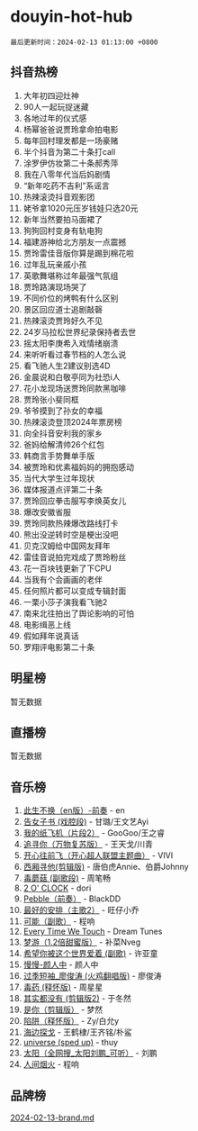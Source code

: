 # douyin-hot-hub

`最后更新时间：2024-02-13 01:13:00 +0800`

## 抖音热榜

1. 大年初四迎灶神
1. 90人一起玩捉迷藏
1. 各地过年的仪式感
1. 杨幂爸爸说贾玲拿命拍电影
1. 每年回村理发都是一场豪赌
1. 半个抖音为第二十条打call
1. 涂罗伊仿妆第二十条郝秀萍
1. 我在八零年代当后妈剧情
1. “新年吃药不吉利”系谣言
1. 热辣滚烫抖音观影团
1. 姥爷拿1020元压岁钱娃只选20元
1. 新年当然要拍马面裙了
1. 狗狗回村变身有轨电狗
1. 福建游神给北方朋友一点震撼
1. 贾玲雷佳音版你算是踢到棉花啦
1. 过年乱玩亲戚小孩
1. 英歌舞堪称过年最强气氛组
1. 贾玲路演现场哭了
1. 不同价位的烤鸭有什么区别
1. 景区回应道士追剧敲磬
1. 热辣滚烫贾玲好久不见
1. 24岁马拉松世界纪录保持者去世
1. 摇太阳李庚希入戏情绪崩溃
1. 来听听看过春节档的人怎么说
1. 看飞驰人生2建议别选4D
1. 金晨说和白敬亭同为社恐i人
1. 花小龙现场送贾玲同款黑咖啡
1. 贾玲张小斐同框
1. 爷爷摸到了孙女的幸福
1. 热辣滚烫登顶2024年票房榜
1. 向全抖音安利我的家乡
1. 爸妈给解清帅26个红包
1. 韩商言手势舞单手版
1. 被贾玲和优素福妈妈的拥抱感动
1. 当代大学生过年现状
1. 媒体报道点评第二十条
1. 贾玲回应拳击服写李焕英女儿
1. 爆改安徽省服
1. 贾玲同款热辣爆改路线打卡
1. 熊出没逆转时空是梗出没吧
1. 贝克汉姆给中国网友拜年
1. 雷佳音说拍完戏成了贾玲粉丝
1. 花一百块钱更新了下CPU
1. 当我有个会画画的老伴
1. 任何照片都可以变成专辑封面
1. 一栗小莎子演我看飞驰2
1. 南来北往拍出了舆论影响的可怕
1. 电影缉恶上线
1. 假如拜年说真话
1. 罗翔评电影第二十条

## 明星榜

暂无数据

## 直播榜

暂无数据

## 音乐榜

1. [此生不换（en版）-前奏](https://sf3-cdn-tos.douyinstatic.com/obj/tos-cn-ve-2774/oMDvUGwhKrKYDEqXiMYEwxZqBWIJFA92CiLAO) - en
1. [告女子书 (戏腔段)](https://sf5-hl-cdn-tos.douyinstatic.com/obj/tos-cn-ve-2774/osCCzFxWgstBDi92ZfBB4ht7gQENBmQMAl0eI6) - 甘璐/王文艺Ayi
1. [我的纸飞机（片段2）](https://sf6-cdn-tos.douyinstatic.com/obj/tos-cn-ve-2774/oM2ZrKcg2CD5AeRB2gkeXOFB1IxAGJdZPazYHf) - GooGoo/王之睿
1. [追寻你（万物复苏版）](https://sf5-hl-cdn-tos.douyinstatic.com/obj/tos-cn-ve-2774/oYeAZJsbjIDit9APmBg8u6uDUQnHmoCf3gbo74) - 王天戈/川青
1. [开心往前飞（开心超人联盟主题曲）](https://sf5-hl-cdn-tos.douyinstatic.com/obj/tos-cn-ve-2774/9d8fb7c82cf1421fb93a9fe925275e0a) - VIVI
1. [西厢寻他(剪辑版)](https://sf5-hl-cdn-tos.douyinstatic.com/obj/tos-cn-ve-2774/oUsAVfAQKlRNxEv5qxvIB8o5qmIWUcXbzJKJhw) - 唐伯虎Annie、伯爵Johnny
1. [毒蘑菇 (副歌段)](https://sf5-hl-cdn-tos.douyinstatic.com/obj/tos-cn-ve-2774/ocDEUsfdLjxnlFXtfogBCiQCEqYB7QZgZ8VViM) - 周笔畅
1. [2 O' CLOCK](https://sf3-cdn-tos.douyinstatic.com/obj/tos-cn-ve-2774/oIUBICeqlYQHTigCBOnCMlwBZJkgiBjt1oDfbg) - dori
1. [Pebble（前奏）](https://sf6-cdn-tos.douyinstatic.com/obj/tos-cn-ve-2774/5e6913036e674b34b92df6abd1361f00) - BlackDD
1. [最好的安排（主歌2）](https://sf5-hl-cdn-tos.douyinstatic.com/obj/tos-cn-ve-2774/oMMZX1DuHpMwgoDztBmZswgQnbCeeANZxBHkFY) - 旺仔小乔
1. [可能（副歌）](https://sf5-hl-cdn-tos.douyinstatic.com/obj/tos-cn-ve-2774/cde1731888894259b333569393c2fb51) - 程响
1. [Every Time We Touch](https://sf5-hl-cdn-tos.douyinstatic.com/obj/tos-cn-ve-2774/ogN6lUKQeBBfEVhIOMikG1CcJjugxk1tztZyhP) - Dream Tunes
1. [梦游（1.2倍甜蜜版）](https://sf5-hl-cdn-tos.douyinstatic.com/obj/tos-cn-ve-2774/o4gyAUm8hwufoEABmwVIiQtHsFuGzAEEWtNMzo) - 补菜Nveg
1. [希望你被这个世界爱着 (副歌)](https://sf6-cdn-tos.douyinstatic.com/obj/tos-cn-ve-2774/oUHCmWQfZlE3QQBKBeD8rCFLpJzPgCpImhsxMt) - 许亚童
1. [慢慢-颜人中](https://sf6-cdn-tos.douyinstatic.com/obj/tos-cn-ve-2774/ocjHNfBXdBxQNC8ZGAeoLMFTUgtBg8bkExunDC) - 颜人中
1. [过季短袖_廖俊涛 (火鸡翻唱版)](https://sf5-hl-cdn-tos.douyinstatic.com/obj/tos-cn-ve-2774/ogQVJl0tRBKxQgZji7YClFEBrVDeHpPTWfCZbQ) - 廖俊涛
1. [毒药 (释怀版)](https://sf5-hl-cdn-tos.douyinstatic.com/obj/tos-cn-ve-2774/oYILMEAzspdZBIzy4frJNB8ZHPHWAhiwowd4Ad) - 周星星
1. [其实都没有 (剪辑版2)](https://sf6-cdn-tos.douyinstatic.com/obj/tos-cn-ve-2774/oEBNQenHZtBhxYjGgUDQk0BCHTigQafgFlbQ7k) - 于冬然
1. [是你（剪辑版）](https://sf3-cdn-tos.douyinstatic.com/obj/tos-cn-ve-2774/46019dae783c4c969944217fe1cfafc4) - 梦然
1. [陷阱（释怀版）](https://sf5-hl-cdn-tos.douyinstatic.com/obj/tos-cn-ve-2774/oE8C21LeZrzKLDFfQYgMzx4GAIHageG5IzayY7) - Zy/白允y
1. [海边探戈](https://sf6-cdn-tos.douyinstatic.com/obj/tos-cn-ve-2774/os9gE0VQCGqt6VQkZDyBBYvfSDY0QFe3vVmubn) - 王鹤棣/王齐铭/朴鲨
1. [universe (sped up)](https://sf6-cdn-tos.douyinstatic.com/obj/tos-cn-ve-2774/oIQnurQLDCsdYeegkM4CKuVb23MZBXtX6QB8bv) - thuy
1. [太阳（全网搜_太阳刘鹏_可听）](https://sf3-cdn-tos.douyinstatic.com/obj/tos-cn-ve-2774/ogWbyIQnlBFImVbeDocRdCIYtBHlbJXgfZMvgz) - 刘鹏
1. [人间烟火](https://sf6-cdn-tos.douyinstatic.com/obj/tos-cn-ve-2774/947983139f35446684610238bba8e7a9) - 程响

## 品牌榜

[2024-02-13-brand.md](2024-02-13-brand.md)

